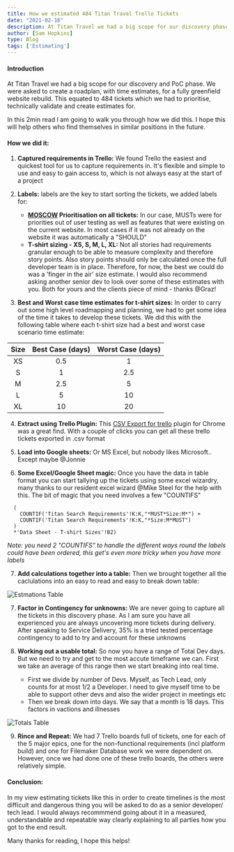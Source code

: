 ```yaml
---
title: How we estimated 484 Titan Travel Trello Tickets
date: "2021-02-16"
description: At Titan Travel we had a big scope for our discovery phase. We were asked to create a roadplan with time estimates for a fully greenfield website rebuild of their existing website. In this article I walk you through how we managed it using a useful plugin and some Excel magic.
author: [Sam Hopkins]
type: Blog
tags: ['Estimating']
---
```


#### Introduction
At Titan Travel we had a big scope for our discovery and PoC phase. We were asked to create a roadplan, with time estimates, for a fully greenfield website rebuild. This equated to 484 tickets which we had to prioritise, technically validate and create estimates for.

In this 2min read I am going to walk you through how we did this. I hope this will help others who find themselves in similar positions in the future.

#### How we did it:

1. **Captured requirements in Trello:**
We found Trello the easiest and quickest tool for us to capture requirements in. It's flexible and simple to use and easy to gain access to, which is not always easy at the start of a project

1. **Labels:** labels are the key to start sorting the tickets, we added labels for:
    - **[MOSCOW](https://en.wikipedia.org/wiki/MoSCoW_method) Prioritisation on all tickets:**
    In our case, MUSTs were for priorities out of user testing as well as features that were existing on the current website. In most cases if it was not already on the website it was automatically a "SHOULD"
    - **T-shirt sizing - XS, S, M, L, XL:**
    Not all stories had requirements granular enough to be able to measure complexity and therefore story points. Also story points should only be calculated once the full developer team is in place. Therefore, for now, the best we could do was a 'finger in the air' size estimate. I would also recommend asking another senior dev to look over some of these estimates with you. Both for yours and the clients piece of mind - thanks @Graz!

1. **Best and Worst case time estimates for t-shirt sizes:**
In order to carry out some high level roadmapping and planning, we had to get some idea of the time it takes to develop these tickets. We did this with the following table where each t-shirt size had a best and worst case scenario time estimate:

| Size | Best Case (days) | Worst Case (days) |
|:----:|:----------------:|:-----------------:|
| XS | 0.5 | 1 |
| S |	1	| 2.5 |
| M |	2.5 |	5 |
| L |	5 |	10 |
| XL |	10 |	20|

4. **Extract using Trello Plugin:**
This [CSV Export for trello](https://chrome.google.com/webstore/detail/csv-export-for-trello/nlclhmcmfjpmmngpopdgapiccfddfagi) plugin for Chrome was a great find. With a couple of clicks you can get all these trello tickets exported in .csv format

4. **Load into Google sheets:**
Or MS Excel, but nobody likes Microsoft.. Except maybe @Jonnie

4. **Some Excel/Google Sheet magic:** Once you have the data in table format you can start tallying up the tickets using some excel wizardry, many thanks to our resident excel wizard @Mike Steel for the help with this. The bit of magic that you need involves a few "COUNTIFS"

```=SUM(
  (
    COUNTIF('Titan Search Requirements'!K:K,"*MUST*Size:M*") +
    COUNTIF('Titan Search Requirements'!K:K,"*Size:M*MUST")
  )
  *'Data Sheet - T-shirt Sizes'!B2)
````

*Note: you need 2 "COUNTIFS" to handle the different ways round the labels could have been ordered, this get's even more tricky when you have more labels*

7. **Add calculations together into a table:** Then we brought together all the caclulations into an easy to read and easy to break down table:

![Estmations Table](estimate_example.png)

7. **Factor in Contingency for unknowns:** We are never going to capture all the tickets in this discovery phase. As I am sure you have all experienced you are always uncovering more tickets during delivery. After speaking to Service Delivery, 35% is a tried tested percentage contingency to add to try and account for these unknowns

7. **Working out a usable total:** So now you have a range of Total Dev days. But we need to try and get to the most accute timeframe we can. First we take an average of this range then we start breaking into real time.
    - First we divide by number of Devs. Myself, as Tech Lead, only counts for at most 1/2 a Developer. I need to give myself time to be able to support other devs and also the wider project in meetings etc
    - Then we break down into days. We say that a month is 18 days. This factors in vactions and illnesses

![Totals Table](totals.png)

9. **Rince and Repeat:** We had 7 Trello boards full of tickets, one for each of the 5 major epics, one for the non-functional requirements (incl platform build) and one for Filemaker Database work we were dependent on. However, once we had done one of these trello boards, the others were relatively simple.

#### Conclusion:

In my view estimating tickets like this in order to create timelines is the most difficult and dangerous thing you will be asked to do as a senior developer/ tech lead. I would always recommmend going about it in a measured, understandable and repeatable way clearly explaining to all parties how you got to the end result.

Many thanks for reading, I hope this helps!